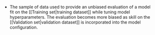 - The sample of data used to provide an unbiased evaluation of a model fit on the [[Training set|training dataset]] while tuning model hyperparameters. The evaluation becomes more biased as skill on the [[Validation set|validation dataset]] is incorporated into the model configuration.